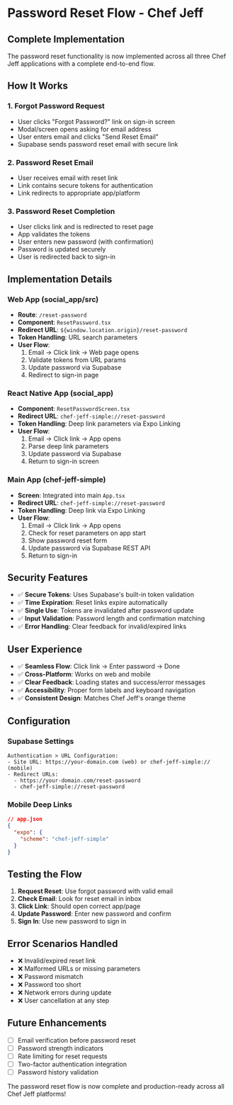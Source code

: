# Password Reset Flow - Chef Jeff

## Complete Implementation

The password reset functionality is now implemented across all three Chef Jeff applications with a complete end-to-end flow.

## How It Works

### 1. **Forgot Password Request**
- User clicks "Forgot Password?" link on sign-in screen
- Modal/screen opens asking for email address
- User enters email and clicks "Send Reset Email"
- Supabase sends password reset email with secure link

### 2. **Password Reset Email**
- User receives email with reset link
- Link contains secure tokens for authentication
- Link redirects to appropriate app/platform

### 3. **Password Reset Completion**
- User clicks link and is redirected to reset page
- App validates the tokens
- User enters new password (with confirmation)
- Password is updated securely
- User is redirected back to sign-in

## Implementation Details

### **Web App (social_app/src)**
- **Route**: `/reset-password`
- **Component**: `ResetPassword.tsx`
- **Redirect URL**: `${window.location.origin}/reset-password`
- **Token Handling**: URL search parameters
- **User Flow**: 
  1. Email → Click link → Web page opens
  2. Validate tokens from URL params
  3. Update password via Supabase
  4. Redirect to sign-in page

### **React Native App (social_app)**
- **Component**: `ResetPasswordScreen.tsx`
- **Redirect URL**: `chef-jeff-simple://reset-password`
- **Token Handling**: Deep link parameters via Expo Linking
- **User Flow**:
  1. Email → Click link → App opens
  2. Parse deep link parameters
  3. Update password via Supabase
  4. Return to sign-in screen

### **Main App (chef-jeff-simple)**
- **Screen**: Integrated into main `App.tsx`
- **Redirect URL**: `chef-jeff-simple://reset-password`
- **Token Handling**: Deep link via Expo Linking
- **User Flow**:
  1. Email → Click link → App opens
  2. Check for reset parameters on app start
  3. Show password reset form
  4. Update password via Supabase REST API
  5. Return to sign-in

## Security Features

- ✅ **Secure Tokens**: Uses Supabase's built-in token validation
- ✅ **Time Expiration**: Reset links expire automatically
- ✅ **Single Use**: Tokens are invalidated after password update
- ✅ **Input Validation**: Password length and confirmation matching
- ✅ **Error Handling**: Clear feedback for invalid/expired links

## User Experience

- ✅ **Seamless Flow**: Click link → Enter password → Done
- ✅ **Cross-Platform**: Works on web and mobile
- ✅ **Clear Feedback**: Loading states and success/error messages
- ✅ **Accessibility**: Proper form labels and keyboard navigation
- ✅ **Consistent Design**: Matches Chef Jeff's orange theme

## Configuration

### Supabase Settings
```
Authentication > URL Configuration:
- Site URL: https://your-domain.com (web) or chef-jeff-simple:// (mobile)
- Redirect URLs: 
  - https://your-domain.com/reset-password
  - chef-jeff-simple://reset-password
```

### Mobile Deep Links
```json
// app.json
{
  "expo": {
    "scheme": "chef-jeff-simple"
  }
}
```

## Testing the Flow

1. **Request Reset**: Use forgot password with valid email
2. **Check Email**: Look for reset email in inbox
3. **Click Link**: Should open correct app/page
4. **Update Password**: Enter new password and confirm
5. **Sign In**: Use new password to sign in

## Error Scenarios Handled

- ❌ Invalid/expired reset link
- ❌ Malformed URLs or missing parameters  
- ❌ Password mismatch
- ❌ Password too short
- ❌ Network errors during update
- ❌ User cancellation at any step

## Future Enhancements

- [ ] Email verification before password reset
- [ ] Password strength indicators
- [ ] Rate limiting for reset requests
- [ ] Two-factor authentication integration
- [ ] Password history validation

The password reset flow is now complete and production-ready across all Chef Jeff platforms! 
 
 